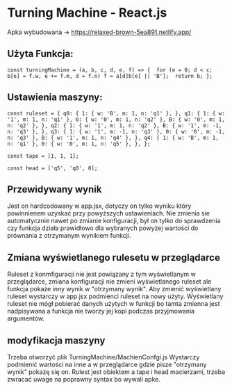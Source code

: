 # Turning Machine - React.js
Apka wybudowana -> https://relaxed-brown-5ea891.netlify.app/

## Użyta Funkcja: </br>
`const turningMachine = (a, b, c, d, e, f) => { 
for (e = 0; d < c; b[e] = f.w, e += f.m, d = f.n) f = a[d]b[e] || 'B']; 
return b; };`

## Ustawienia maszyny:</br>
`const ruleset = {
  q0: {
    1: { w: 'B', m: 1, n: 'q1' },
  },
  q1: {
    1: { w: '1', m: 1, n: 'q1' },
    0: { w: '0', m: 1, n: 'q2' },
    B: { w: '0', m: 1, n: 'q2' },
  },
  q2: {
    1: { w: '1', m: 1, n: 'q2' },
    B: { w: '1', m: -1, n: 'q3' },
  },
  q3: {
    1: { w: '1', m: -1, n: 'q3' },
    0: { w: '0', m: -1, n: 'q3' },
    B: { w: '1', m: 1, n: 'q4' },
  },
  q4: {
    1: { w: 'B', m: 1, n: 'q1' },
    0: { w: '0', m: 1, n: 'q5' },
  },
};`

`const tape = [1, 1, 1];`

`const head = ['q5', 'q0', 0];`

## Przewidywany wynik
Jest on hardcodowany w app.jsx, dotyczy on tylko wyniku który powinnienem uzyskać przy powyższych ustawieniach. Nie zmienia sie automatycznie nawet po zmianie konfiguracji, był on tylko do sprawdzenia czy funkcja działa prawidłowo dla wybranych powyżej wartości do prównania z otrzymanym wynikiem funkcji.

## Zmiana wyświetlanego rulesetu w przeglądarce
Ruleset z konmfiguracji nie jest powiązany z tym wyświetlanym w przeglądarce, zmiana konfiguracji nie zmieni wyświetlanego ruleset ale funkcja pokaże inny wynik w "otrzymany wynik". Aby zmienić wyświetlany ruleset wystarczy w app.jsx podmienci ruleset na nowy użyty. Wyświetlany ruleset nie mógł pobierać danych użytych w funkcji bo tamta zmienna jest nadpisywana a funkcja nie tworzy jej kopi podczas przyjmowania argumentów. 

## modyfikacja maszyny
Trzeba otworzyć plik TurningMachine/MachienConfgi.js
Wystarczy podmienić wartości na inne a w przeglądarce gdzie pisze "otrzymany wynik" pokazę się on. Rulest jest obiektem a tape i head macierzami, trzeba zwracać uwage na poprawny syntax bo wywali apke. 



